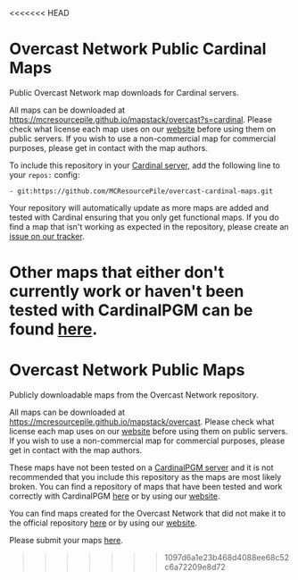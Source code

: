 <<<<<<< HEAD
# Overcast Network Public Cardinal Maps

Public Overcast Network map downloads for Cardinal servers.

All maps can be downloaded at https://mcresourcepile.github.io/mapstack/overcast?s=cardinal. Please check what license each map uses on our [website](https://mcresourcepile.github.io/mapstack/overcast?s=cardinal) before using them on public servers. If you wish to use a non-commercial map for commercial purposes, please get in contact with the map authors.

To include this repository in your [Cardinal server](https://github.com/twizmwazin/CardinalPGM), add the following line to your `repos:` config:

`- git:https://github.com/MCResourcePile/overcast-cardinal-maps.git`

Your repository will automatically update as more maps are added and tested with Cardinal ensuring that you only get functional maps. If you do find a map that isn't working as expected in the repository, please create an [issue on our tracker](https://github.com/MCResourcePile/overcast-cardinal-maps/issues/new).

Other maps that either don't currently work or haven't been tested with CardinalPGM can be found [here](https://github.com/MCResourcePile/overcast-maps).
=======
# Overcast Network Public Maps

Publicly downloadable maps from the Overcast Network repository.

All maps can be downloaded at https://mcresourcepile.github.io/mapstack/overcast. Please check what license each map uses on our [website](https://mcresourcepile.github.io/mapstack/overcast) before using them on public servers. If you wish to use a non-commercial map for commercial purposes, please get in contact with the map authors.

These maps have not been tested on a [CardinalPGM server](https://github.com/twizmwazin/CardinalPGM) and it is not recommended that you include this repository as the maps are most likely broken. You can find a repository of maps that have been tested and work correctly with CardinalPGM [here](https://github.com/MCResourcePile/overcast-cardinal-maps) or by using our [website](https://mcresourcepile.github.io/mapstack/overcast?s=cardinal).

You can find maps created for the Overcast Network that did not make it to the official repository [here](https://github.com/MCResourcePile/overcast-unofficial-maps) or by using our [website](https://mcresourcepile.github.io/mapstack/overcast?s=unofficial).

Please submit your maps [here](https://mcresourcepile.github.io/forms/maps).
>>>>>>> 1097d6a1e23b468d4088ee68c52c6a72209e8d72

